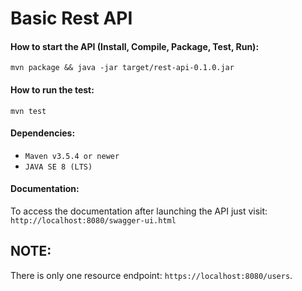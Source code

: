 # Basic Rest API
#### How to start the API (Install, Compile, Package, Test, Run):
`mvn package && java -jar target/rest-api-0.1.0.jar`
#### How to run the test:
`mvn test`
#### Dependencies:
- `Maven v3.5.4 or newer`
- `JAVA SE 8 (LTS)`
#### Documentation:
To access the documentation after launching the API just visit: `http://localhost:8080/swagger-ui.html`
## NOTE:
There is only one resource endpoint: `https://localhost:8080/users`.

